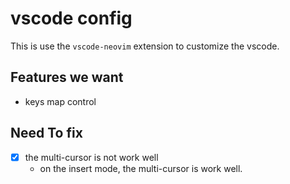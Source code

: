# vscode config

This is use the `vscode-neovim` extension to customize the vscode.

## Features we want

- keys map control

## Need To fix

- [x] the multi-cursor is not work well
  - on the insert mode, the multi-cursor is work well.
